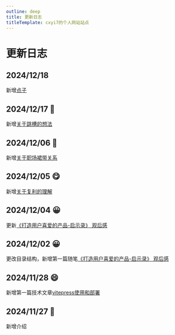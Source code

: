 ```yaml
---
outline: deep
title: 更新日志
titleTemplate: cxyi7的个人网站站点
---
```


# 更新日志

## 2024/12/18 
新增[点子](/life/idea/20241219-idea)

## 2024/12/17 :muscle:
新增[关于跳槽的想法](/life/essay/20241217-thingk)

## 2024/12/06 :triumph:
新增[关于职场裙带关系](/life/essay/20241206-thingk)

## 2024/12/05 :yum:
新增[关于复利的理解](/life/essay/20241204-thingk)


## 2024/12/04 :grinning:
更新[《打造用户喜爱的产品-启示录》 观后感](/life/essay/20241202-thingk)

## 2024/12/02 :grinning:
更改目录结构，新增第一篇随笔[《打造用户喜爱的产品-启示录》 观后感](/life/essay/20241202-thingk)

## 2024/11/28 :smile:
新增第一篇技术文章[vitepress使用和部署](/job/programmer/article/20241128-vitepress)

## 2024/11/27 :100:
新增介绍
